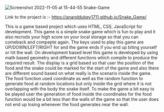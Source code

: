 ![Screenshot 2022-11-05 at 15-44-55 Snake-Game](https://user-images.githubusercontent.com/110890327/200114863-a064f419-9fb5-413d-9a34-5e90de1b1e28.png)








Link to the project is :-  https://ananddubey1711.github.io/Snake_Game/

This is a game based project which uses HTML, CSS, JavaScript for development. This game is a simple snake game which is fun to play and it also recrods your high score on your local storage so that you can comeback and compepte again. 
The keys used to play this game are UP/DOWN/LEFT/RIGHT for and the game ends if you end up biting yourself or hit the wall.
On development based level this game is developed by using math based geometry and different functions which compile to produce the required result.
The display is a grid based so that user the position of the food and the snake could be marked for the start of the game and also there are different sound based on what really is the scenario inside the game.
The food function used coordinate as well as the random function to generate food at random locations but only inside the grid where it is not overlapping with the body the snake itself.
To make the game a bit easy to be played user the generation of food inside the coordinates for the food function would be a bit less than the walls of the game so that the user does not end up losing whenever the food generates near the wall.


